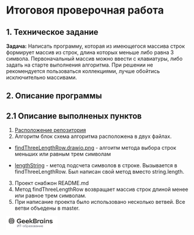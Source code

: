 # Итоговоя проверочная работа 

## 1. Техническое задание

**Задача:** Написать программу, которая из имеющегося массива строк формирует массив из строк, длина которых меньше либо равна 3 символа. Первоначальный массив можно ввести с клавиатуры, либо задать на старте выполнения алгоритма. При решении не рекомендуется пользоваться коллекциями, лучше обойтись исключительно массивами.

## 2. Описание программы
## 2.1 Описание выполненых пунктов

1. [Расположение репозитория](https://github.com/isChelovek/FinalWork)
2. Алгоритм блок схема алгоритма расположена в двух файлах.
* [findThreeLengthRow.drawio.png](findThreeLengthRow.drawio.png "findThreeLengthRow") - алгоитм метода выбора строк меньших или равным трем символам

* [lengthString](legthString.drawio.png "lengthString") - метод подсчета символов в строке. Вызывается в findThreeLengthRow. Был написан свой метод вместо string.length.
3. Проект снабжон README.md
4. Метод findThreeLengthRow возвращает массив строк длиной менее или равное трем символам.
5. При написание проекта было использовано несколько ветвей. Все ветви объедены в master.

![gb](gb.png "gb")
